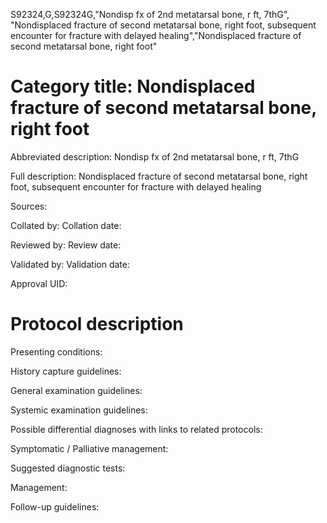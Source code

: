 S92324,G,S92324G,"Nondisp fx of 2nd metatarsal bone, r ft, 7thG", "Nondisplaced fracture of second metatarsal bone, right foot, subsequent encounter for fracture with delayed healing","Nondisplaced fracture of second metatarsal bone, right foot"
# Category title: Nondisplaced fracture of second metatarsal bone, right foot

Abbreviated description: Nondisp fx of 2nd metatarsal bone, r ft, 7thG

Full description: Nondisplaced fracture of second metatarsal bone, right foot, subsequent encounter for fracture with delayed healing

Sources:

Collated by:
Collation date:

Reviewed by:
Review date:

Validated by:
Validation date:

Approval UID:

# Protocol description

Presenting conditions:

History capture guidelines:

General examination guidelines:

Systemic examination guidelines:

Possible differential diagnoses with links to related protocols:

Symptomatic / Palliative management:

Suggested diagnostic tests:

Management:

Follow-up guidelines:
